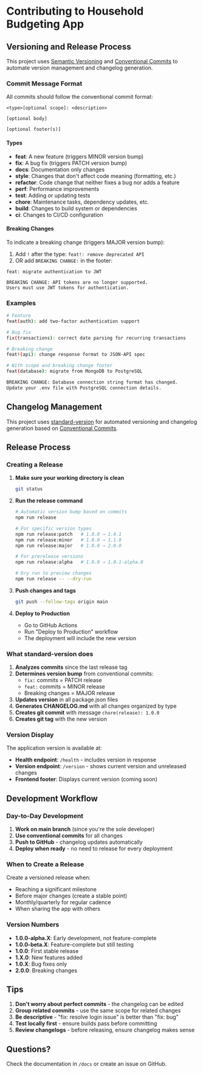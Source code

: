 # Contributing to Household Budgeting App

## Versioning and Release Process

This project uses [Semantic Versioning](https://semver.org/) and [Conventional Commits](https://www.conventionalcommits.org/) to automate version management and changelog generation.

### Commit Message Format

All commits should follow the conventional commit format:

```
<type>[optional scope]: <description>

[optional body]

[optional footer(s)]
```

#### Types
- **feat**: A new feature (triggers MINOR version bump)
- **fix**: A bug fix (triggers PATCH version bump)
- **docs**: Documentation only changes
- **style**: Changes that don't affect code meaning (formatting, etc.)
- **refactor**: Code change that neither fixes a bug nor adds a feature
- **perf**: Performance improvements
- **test**: Adding or updating tests
- **chore**: Maintenance tasks, dependency updates, etc.
- **build**: Changes to build system or dependencies
- **ci**: Changes to CI/CD configuration

#### Breaking Changes
To indicate a breaking change (triggers MAJOR version bump):
1. Add `!` after the type: `feat!: remove deprecated API`
2. OR add `BREAKING CHANGE:` in the footer:
```
feat: migrate authentication to JWT

BREAKING CHANGE: API tokens are no longer supported.
Users must use JWT tokens for authentication.
```

### Examples

```bash
# Feature
feat(auth): add two-factor authentication support

# Bug fix
fix(transactions): correct date parsing for recurring transactions

# Breaking change
feat!(api): change response format to JSON-API spec

# With scope and breaking change footer
feat(database): migrate from MongoDB to PostgreSQL

BREAKING CHANGE: Database connection string format has changed.
Update your .env file with PostgreSQL connection details.
```

## Changelog Management

This project uses [standard-version](https://github.com/conventional-changelog/standard-version) for automated versioning and changelog generation based on [Conventional Commits](https://www.conventionalcommits.org/).

## Release Process

### Creating a Release

1. **Make sure your working directory is clean**
   ```bash
   git status
   ```

2. **Run the release command**
   ```bash
   # Automatic version bump based on commits
   npm run release
   
   # For specific version types
   npm run release:patch   # 1.0.0 → 1.0.1
   npm run release:minor   # 1.0.0 → 1.1.0
   npm run release:major   # 1.0.0 → 2.0.0
   
   # For prerelease versions
   npm run release:alpha   # 1.0.0 → 1.0.1-alpha.0
   
   # Dry run to preview changes
   npm run release -- --dry-run
   ```

3. **Push changes and tags**
   ```bash
   git push --follow-tags origin main
   ```

4. **Deploy to Production**
   - Go to GitHub Actions
   - Run "Deploy to Production" workflow
   - The deployment will include the new version

### What standard-version does

1. **Analyzes commits** since the last release tag
2. **Determines version bump** from conventional commits:
   - `fix:` commits = PATCH release
   - `feat:` commits = MINOR release
   - Breaking changes = MAJOR release
3. **Updates version** in all package.json files
4. **Generates CHANGELOG.md** with all changes organized by type
5. **Creates git commit** with message `chore(release): 1.0.0`
6. **Creates git tag** with the new version

### Version Display

The application version is available at:
- **Health endpoint**: `/health` - includes version in response
- **Version endpoint**: `/version` - shows current version and unreleased changes
- **Frontend footer**: Displays current version (coming soon)

## Development Workflow

### Day-to-Day Development

1. **Work on main branch** (since you're the sole developer)
2. **Use conventional commits** for all changes
3. **Push to GitHub** - changelog updates automatically
4. **Deploy when ready** - no need to release for every deployment

### When to Create a Release

Create a versioned release when:
- Reaching a significant milestone
- Before major changes (create a stable point)
- Monthly/quarterly for regular cadence
- When sharing the app with others

### Version Numbers

- **1.0.0-alpha.X**: Early development, not feature-complete
- **1.0.0-beta.X**: Feature-complete but still testing
- **1.0.0**: First stable release
- **1.X.0**: New features added
- **1.0.X**: Bug fixes only
- **2.0.0**: Breaking changes

## Tips

1. **Don't worry about perfect commits** - the changelog can be edited
2. **Group related commits** - use the same scope for related changes
3. **Be descriptive** - "fix: resolve login issue" is better than "fix: bug"
4. **Test locally first** - ensure builds pass before committing
5. **Review changelogs** - before releasing, ensure changelog makes sense

## Questions?

Check the documentation in `/docs` or create an issue on GitHub.